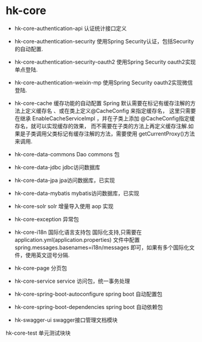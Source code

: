 # hk-core
- hk-core-authentication-api 认证统计接口定义

- hk-core-authentication-security 使用Spring Security认证，包括Security的自动配置.

- hk-core-authentication-security-oauth2 使用Spring Security oauth2实现单点登陆.

- hk-core-authentication-weixin-mp 使用Spring Security oauth2实现微信登陆.


- hk-core-cache 缓存功能的自动配置
Spring 默认需要在标记有缓存注解的方法上定义缓存名 、或在类上定义@CacheConfig 来指定缓存名，
这里只需要在继承 EnableCacheServiceImpl ，并在子类上添加 @CacheConfig指定缓存名，就可以实现缓存的效果，
而不需要在子类的方法上再定义缓存注解.如果是子类调用父类标记有缓存注解的方法，需要使用 getCurrentProxy()方法来调用.

- hk-core-data-commons Dao commons 包

- hk-core-data-jdbc  jdbc访问数据库

- hk-core-data-jpa  jpa访问数据库，已实现

- hk-core-data-mybatis  mybatis访问数据库，已实现

- hk-core-solr solr 增量导入使用 aop 实现 

- hk-core-exception 异常包 

- hk-core-i18n 国际化语言支持包
    国际化支持,只需要在application.yml(application.properties) 文件中配置 spring.messages.basenames=i18n/messages 即可，如果有多个国际化文件，使用英文逗号分隔.
 
- hk-core-page 分页包

- hk-core-service service 访问包，统一事务处理

- hk-core-spring-boot-autoconfigure spring boot 自动配置包

- hk-core-spring-boot-dependencies spring boot 自动依赖包

- hk-swagger-ui swagger接口管理文档模块

hk-core-test 单元测试块块

